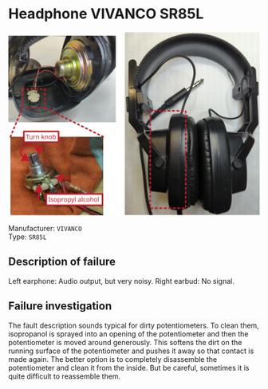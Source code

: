 # Headphone VIVANCO SR85L

![](figures/overview.png)

Manufacturer: `VIVANCO`    
Type: `SR85L`

## Description of failure
Left earphone: Audio output, but very noisy. Right earbud: No signal.

## Failure investigation
The fault description sounds typical for dirty potentiometers.  To clean them, isopropanol is sprayed into an opening of the potentiometer and then the potentiometer is moved around generously. This softens the dirt on the running surface of the potentiometer and pushes it away so that contact is made again. The better option is to completely disassemble the potentiometer and clean it from the inside. But be careful, sometimes it is quite difficult to reassemble them. 
